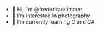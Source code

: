 - 👋 Hi, I’m @frederiquetimmer
- 👀 I’m interested in photography
- 🌱 I’m currently learning C and C#

<!---
frederiquetimmer/frederiquetimmer is a ✨ special ✨ repository because its `README.md` (this file) appears on your GitHub profile.
You can click the Preview link to take a look at your changes.
--->
